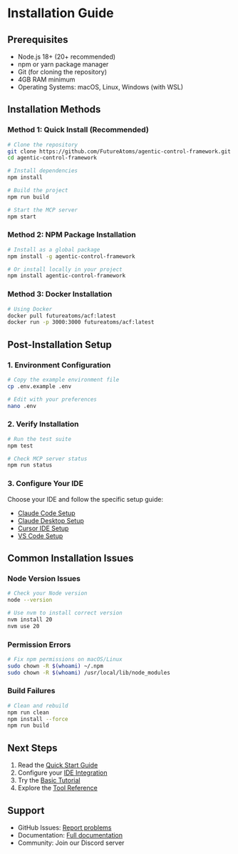 # Installation Guide

## Prerequisites

- Node.js 18+ (20+ recommended)
- npm or yarn package manager
- Git (for cloning the repository)
- 4GB RAM minimum
- Operating Systems: macOS, Linux, Windows (with WSL)

## Installation Methods

### Method 1: Quick Install (Recommended)

```bash
# Clone the repository
git clone https://github.com/FutureAtoms/agentic-control-framework.git
cd agentic-control-framework

# Install dependencies
npm install

# Build the project
npm run build

# Start the MCP server
npm start
```

### Method 2: NPM Package Installation

```bash
# Install as a global package
npm install -g agentic-control-framework

# Or install locally in your project
npm install agentic-control-framework
```

### Method 3: Docker Installation

```bash
# Using Docker
docker pull futureatoms/acf:latest
docker run -p 3000:3000 futureatoms/acf:latest
```

## Post-Installation Setup

### 1. Environment Configuration

```bash
# Copy the example environment file
cp .env.example .env

# Edit with your preferences
nano .env
```

### 2. Verify Installation

```bash
# Run the test suite
npm test

# Check MCP server status
npm run status
```

### 3. Configure Your IDE

Choose your IDE and follow the specific setup guide:

- [Claude Code Setup](../setup/claude-code.md)
- [Claude Desktop Setup](../setup/claude-desktop.md)
- [Cursor IDE Setup](../setup/cursor.md)
- [VS Code Setup](../setup/vscode.md)

## Common Installation Issues

### Node Version Issues

```bash
# Check your Node version
node --version

# Use nvm to install correct version
nvm install 20
nvm use 20
```

### Permission Errors

```bash
# Fix npm permissions on macOS/Linux
sudo chown -R $(whoami) ~/.npm
sudo chown -R $(whoami) /usr/local/lib/node_modules
```

### Build Failures

```bash
# Clean and rebuild
npm run clean
npm install --force
npm run build
```

## Next Steps

1. Read the [Quick Start Guide](./quick-start.md)
2. Configure your [IDE Integration](../setup/)
3. Try the [Basic Tutorial](../tutorials/basic-usage.md)
4. Explore the [Tool Reference](../architecture/tool-reference.md)

## Support

- GitHub Issues: [Report problems](https://github.com/FutureAtoms/agentic-control-framework/issues)
- Documentation: [Full documentation](../README.md)
- Community: Join our Discord server
